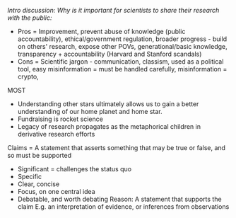 *Intro discussion: Why is it important for scientists to share their research with the public:* 
- Pros = Improvement, prevent abuse of knowledge (public accountability), ethical/government regulation, broader progress - build on others' research, expose other POVs, generational/basic knowledge, transparency + accountability (Harvard and Stanford scandals)
- Cons = Scientific jargon - communication, classism, used as a political tool, easy misinformation = must be handled carefully, misinformation = crypto,  

MOST
- Understanding other stars ultimately allows us to gain a better understanding of our home planet and home star. 
- Fundraising is rocket science
- Legacy of research propagates as the metaphorical children in derivative research efforts 

Claims = A statement that asserts something that may be true or false, and so must be supported
- Significant = challenges the status quo 
- Specific
- Clear, concise
- Focus, on one central idea 
- Debatable, and worth debating 
Reason: A statement that supports the claim
E.g. an interpretation of evidence, or inferences from observations
